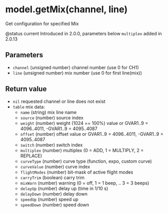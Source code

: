 # model.getMix\(channel, line\)

Get configuration for specified Mix

@status current Introduced in 2.0.0, parameters below `multiplex` added in 2.0.13

## Parameters

* `channel` \(unsigned number\) channel number \(use 0 for CH1\)
* `line` \(unsigned number\) mix number \(use 0 for first line\(mix\)\)

## Return value

* `nil` requested channel or line does not exist
* `table` mix data:
  * `name` \(string\) mix line name
  * `source` \(number\) source index
  * `weight` \(number\) weight \(1024 == 100%\) value or GVAR1..9 = 4096..4011, -GVAR1..9 = 4095..4087
  * `offset` \(number\) offset value or GVAR1..9 = 4096..4011, -GVAR1..9 = 4095..4087
  * `switch` \(number\) switch index
  * `multiplex` \(number\) multiplex \(0 = ADD, 1 = MULTIPLY, 2 = REPLACE\)
  * `curveType` \(number\) curve type \(function, expo, custom curve\)
  * `curveValue` \(number\) curve index
  * `flightModes` \(number\) bit-mask of active flight modes
  * `carryTrim` \(boolean\) carry trim
  * `mixWarn` \(number\) warning \(0 = off, 1 = 1 beep, .. 3 = 3 beeps\)
  * `delayUp` \(number\) delay up \(time in 1/10 s\)
  * `delayDown` \(number\) delay down
  * `speedUp` \(number\) speed up
  * `speedDown` \(number\) speed down

